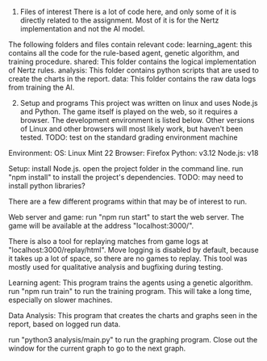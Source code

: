 1. Files of interest
There is a lot of code here, and only some of it is directly related to the assignment. Most of it is
for the Nertz implementation and not the AI model.

The following folders and files contain relevant code:
learning_agent: this contains all the code for the rule-based agent, genetic algorithm, and training procedure.
shared: This folder contains the logical implementation of Nertz rules.
analysis: This folder contains python scripts that are used to create the charts in the report.
data: This folder contains the raw data logs from training the AI.

2. Setup and programs
This project was written on linux and uses Node.js and Python. The game itself is played on the web,
so it requires a browser. The development environment is listed below. Other versions of Linux and other browsers
will most likely work, but haven't been tested.
TODO: test on the standard grading environment machine

Environment:
OS: Linux Mint 22
Browser: Firefox
Python: v3.12
Node.js: v18

Setup:
install Node.js.
open the project folder in the command line.
run "npm install" to install the project's dependencies.
TODO: may need to install python libraries?


There are a few different programs within that may be of interest to run.

Web server and game:
run "npm run start" to start the web server.
The game will be available at the address "localhost:3000/".

There is also a tool for replaying matches from game logs at "localhost:3000/replay/html".
Move logging is disabled by default, because it takes up a lot of space, so there are no games
to replay. This tool was mostly used for qualitative analysis and bugfixing during testing.

Learning agent:
This program trains the agents using a genetic algorithm.
run "npm run train" to run the training program. This will take a long time, especially on slower machines.

Data Analysis:
This program that creates the charts and graphs seen in the report, based on logged run data.

run "python3 analysis/main.py" to run the graphing program. Close out the window for the current graph to
go to the next graph.
